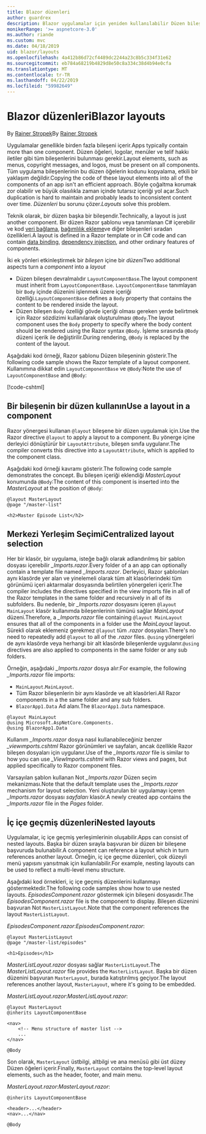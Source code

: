 ```yaml
---
title: Blazor düzenleri
author: guardrex
description: Blazor uygulamalar için yeniden kullanılabilir Düzen bileşenlerinin nasıl oluşturulacağını öğrenin.
monikerRange: '>= aspnetcore-3.0'
ms.author: riande
ms.custom: mvc
ms.date: 04/18/2019
uid: blazor/layouts
ms.openlocfilehash: 4a412b86d72cf4489dc2244a23c8b5c334f31e62
ms.sourcegitcommit: eb784a68219b4829d8e50c8a334c38d4b94e0cfa
ms.translationtype: MT
ms.contentlocale: tr-TR
ms.lasthandoff: 04/22/2019
ms.locfileid: "59982649"
---
```

# <a name="blazor-layouts"></a><span data-ttu-id="409d8-103">Blazor düzenleri</span><span class="sxs-lookup"><span data-stu-id="409d8-103">Blazor layouts</span></span>

<span data-ttu-id="409d8-104">By [Rainer Stropek](https://www.timecockpit.com)</span><span class="sxs-lookup"><span data-stu-id="409d8-104">By [Rainer Stropek](https://www.timecockpit.com)</span></span>

<span data-ttu-id="409d8-105">Uygulamalar genellikle birden fazla bileşeni içerir.</span><span class="sxs-lookup"><span data-stu-id="409d8-105">Apps typically contain more than one component.</span></span> <span data-ttu-id="409d8-106">Düzen öğeleri, logolar, menüler ve telif hakkı iletiler gibi tüm bileşenlerini bulunması gerekir.</span><span class="sxs-lookup"><span data-stu-id="409d8-106">Layout elements, such as menus, copyright messages, and logos, must be present on all components.</span></span> <span data-ttu-id="409d8-107">Tüm uygulama bileşenlerinin bu düzen öğelerin kodunu kopyalama, etkili bir yaklaşım değildir.</span><span class="sxs-lookup"><span data-stu-id="409d8-107">Copying the code of these layout elements into all of the components of an app isn't an efficient approach.</span></span> <span data-ttu-id="409d8-108">Böyle çoğaltma korumak zor olabilir ve büyük olasılıkla zaman içinde tutarsız içeriği yol açar.</span><span class="sxs-lookup"><span data-stu-id="409d8-108">Such duplication is hard to maintain and probably leads to inconsistent content over time.</span></span> <span data-ttu-id="409d8-109">*Düzenleri* bu sorunu çözer.</span><span class="sxs-lookup"><span data-stu-id="409d8-109">*Layouts* solve this problem.</span></span>

<span data-ttu-id="409d8-110">Teknik olarak, bir düzen başka bir bileşendir.</span><span class="sxs-lookup"><span data-stu-id="409d8-110">Technically, a layout is just another component.</span></span> <span data-ttu-id="409d8-111">Bir düzen Razor şablonu veya tanımlanan C# içerebilir ve kod [veri bağlama](xref:blazor/components#data-binding), [bağımlılık ekleme](xref:blazor/dependency-injection)ve diğer bileşenleri sıradan özellikleri.</span><span class="sxs-lookup"><span data-stu-id="409d8-111">A layout is defined in a Razor template or in C# code and can contain [data binding](xref:blazor/components#data-binding), [dependency injection](xref:blazor/dependency-injection), and other ordinary features of components.</span></span>

<span data-ttu-id="409d8-112">İki ek yönleri etkinleştirmek bir *bileşen* içine bir *düzeni*</span><span class="sxs-lookup"><span data-stu-id="409d8-112">Two additional aspects turn a *component* into a *layout*</span></span>

* <span data-ttu-id="409d8-113">Düzen bileşen devralmalıdır `LayoutComponentBase`.</span><span class="sxs-lookup"><span data-stu-id="409d8-113">The layout component must inherit from `LayoutComponentBase`.</span></span> <span data-ttu-id="409d8-114">`LayoutComponentBase` tanımlayan bir `Body` içinde düzenini işlenmek üzere içeriği özelliği.</span><span class="sxs-lookup"><span data-stu-id="409d8-114">`LayoutComponentBase` defines a `Body` property that contains the content to be rendered inside the layout.</span></span>
* <span data-ttu-id="409d8-115">Düzen bileşen `Body` özelliği gövde içeriği olması gereken yerde belirtmek için Razor sözdizimi kullanılarak oluşturulması `@Body`.</span><span class="sxs-lookup"><span data-stu-id="409d8-115">The layout component uses the `Body` property to specify where the body content should be rendered using the Razor syntax `@Body`.</span></span> <span data-ttu-id="409d8-116">İşleme sırasında `@Body` düzeni içerik ile değiştirilir.</span><span class="sxs-lookup"><span data-stu-id="409d8-116">During rendering, `@Body` is replaced by the content of the layout.</span></span>

<span data-ttu-id="409d8-117">Aşağıdaki kod örneği, Razor şablonu Düzen bileşeninin gösterir.</span><span class="sxs-lookup"><span data-stu-id="409d8-117">The following code sample shows the Razor template of a layout component.</span></span> <span data-ttu-id="409d8-118">Kullanımına dikkat edin `LayoutComponentBase` ve `@Body`:</span><span class="sxs-lookup"><span data-stu-id="409d8-118">Note the use of `LayoutComponentBase` and `@Body`:</span></span>

[!code-cshtml[](layouts/sample_snapshot/3.x/MasterLayout.razor)]

## <a name="use-a-layout-in-a-component"></a><span data-ttu-id="409d8-119">Bir bileşenin bir düzen kullanın</span><span class="sxs-lookup"><span data-stu-id="409d8-119">Use a layout in a component</span></span>

<span data-ttu-id="409d8-120">Razor yönergesi kullanan `@layout` bileşene bir düzen uygulamak için.</span><span class="sxs-lookup"><span data-stu-id="409d8-120">Use the Razor directive `@layout` to apply a layout to a component.</span></span> <span data-ttu-id="409d8-121">Bu yönerge içine derleyici dönüştürür bir `LayoutAttribute`, bileşen sınıfa uygulanır.</span><span class="sxs-lookup"><span data-stu-id="409d8-121">The compiler converts this directive into a `LayoutAttribute`, which is applied to the component class.</span></span>

<span data-ttu-id="409d8-122">Aşağıdaki kod örneği kavramı gösterir.</span><span class="sxs-lookup"><span data-stu-id="409d8-122">The following code sample demonstrates the concept.</span></span> <span data-ttu-id="409d8-123">Bu bileşen içeriği eklendiği *MasterLayout* konumunda `@Body`:</span><span class="sxs-lookup"><span data-stu-id="409d8-123">The content of this component is inserted into the *MasterLayout* at the position of `@Body`:</span></span>

```cshtml
@layout MasterLayout
@page "/master-list"

<h2>Master Episode List</h2>
```

## <a name="centralized-layout-selection"></a><span data-ttu-id="409d8-124">Merkezi Yerleşim Seçimi</span><span class="sxs-lookup"><span data-stu-id="409d8-124">Centralized layout selection</span></span>

<span data-ttu-id="409d8-125">Her bir klasör, bir uygulama, isteğe bağlı olarak adlandırılmış bir şablon dosyası içerebilir *_Imports.razor*.</span><span class="sxs-lookup"><span data-stu-id="409d8-125">Every folder of a an app can optionally contain a template file named *_Imports.razor*.</span></span> <span data-ttu-id="409d8-126">Derleyici, Razor şablonları aynı klasörde yer alan ve yinelemeli olarak tüm alt klasörlerindeki tüm görünümü içeri aktarmalar dosyasında belirtilen yönergeleri içerir.</span><span class="sxs-lookup"><span data-stu-id="409d8-126">The compiler includes the directives specified in the view imports file in all of the Razor templates in the same folder and recursively in all of its subfolders.</span></span> <span data-ttu-id="409d8-127">Bu nedenle, bir *_Imports.razor* dosyasını içeren `@layout MainLayout` klasör kullanımda bileşenlerinin tümünü sağlar *MainLayout* düzeni.</span><span class="sxs-lookup"><span data-stu-id="409d8-127">Therefore, a *_Imports.razor* file containing `@layout MainLayout` ensures that all of the components in a folder use the *MainLayout* layout.</span></span> <span data-ttu-id="409d8-128">Sürekli olarak eklemeniz gerekmez `@layout` tüm *.razor* dosyaları.</span><span class="sxs-lookup"><span data-stu-id="409d8-128">There's no need to repeatedly add `@layout` to all of the *.razor* files.</span></span> <span data-ttu-id="409d8-129">`@using` yönergeleri de aynı klasörde veya herhangi bir alt klasörde bileşenlerde uygulanır.</span><span class="sxs-lookup"><span data-stu-id="409d8-129">`@using` directives are also applied to components in the same folder or any sub folders.</span></span>

<span data-ttu-id="409d8-130">Örneğin, aşağıdaki *_Imports.razor* dosya alır:</span><span class="sxs-lookup"><span data-stu-id="409d8-130">For example, the following *_Imports.razor* file imports:</span></span>

* <span data-ttu-id="409d8-131">`MainLayout`.</span><span class="sxs-lookup"><span data-stu-id="409d8-131">`MainLayout`.</span></span>
* <span data-ttu-id="409d8-132">Tüm Razor bileşenlerin bir aynı klasörde ve alt klasörleri.</span><span class="sxs-lookup"><span data-stu-id="409d8-132">All Razor components in a the same folder and any sub folders.</span></span>
* <span data-ttu-id="409d8-133">`BlazorApp1.Data` Ad alanı.</span><span class="sxs-lookup"><span data-stu-id="409d8-133">The `BlazorApp1.Data` namespace.</span></span>
 
```cshtml
@layout MainLayout
@using Microsoft.AspNetCore.Components.
@using BlazorApp1.Data
```

<span data-ttu-id="409d8-134">Kullanım *_Imports.razor* dosya nasıl kullanabileceğiniz benzer *_viewımports.cshtml* Razor görünümleri ve sayfaları, ancak özellikle Razor bileşen dosyaları için uygulanır.</span><span class="sxs-lookup"><span data-stu-id="409d8-134">Use of the *_Imports.razor* file is similar to how you can use *_ViewImports.cshtml* with Razor views and pages, but applied specifically to Razor component files.</span></span>

<span data-ttu-id="409d8-135">Varsayılan şablon kullanan Not *_Imports.razor* Düzen seçim mekanizması.</span><span class="sxs-lookup"><span data-stu-id="409d8-135">Note that the default template uses the *_Imports.razor* mechanism for layout selection.</span></span> <span data-ttu-id="409d8-136">Yeni oluşturulan bir uygulamayı içeren *_Imports.razor* dosyası *sayfaları* klasör.</span><span class="sxs-lookup"><span data-stu-id="409d8-136">A newly created app contains the *_Imports.razor* file in the *Pages* folder.</span></span>

## <a name="nested-layouts"></a><span data-ttu-id="409d8-137">İç içe geçmiş düzenleri</span><span class="sxs-lookup"><span data-stu-id="409d8-137">Nested layouts</span></span>

<span data-ttu-id="409d8-138">Uygulamalar, iç içe geçmiş yerleşimlerinin oluşabilir.</span><span class="sxs-lookup"><span data-stu-id="409d8-138">Apps can consist of nested layouts.</span></span> <span data-ttu-id="409d8-139">Başka bir düzen sırayla başvuran bir düzen bir bileşene başvuruda bulunabilir.</span><span class="sxs-lookup"><span data-stu-id="409d8-139">A component can reference a layout which in turn references another layout.</span></span> <span data-ttu-id="409d8-140">Örneğin, iç içe geçme düzenleri, çok düzeyli menü yapısını yansıtmak için kullanılabilir.</span><span class="sxs-lookup"><span data-stu-id="409d8-140">For example, nesting layouts can be used to reflect a multi-level menu structure.</span></span>

<span data-ttu-id="409d8-141">Aşağıdaki kod örnekleri, iç içe geçmiş düzenlerini kullanmayı göstermektedir.</span><span class="sxs-lookup"><span data-stu-id="409d8-141">The following code samples show how to use nested layouts.</span></span> <span data-ttu-id="409d8-142">*EpisodesComponent.razor* göstermek için bileşeni dosyasıdır.</span><span class="sxs-lookup"><span data-stu-id="409d8-142">The *EpisodesComponent.razor* file is the component to display.</span></span> <span data-ttu-id="409d8-143">Bileşen düzenini başvuran Not `MasterListLayout`.</span><span class="sxs-lookup"><span data-stu-id="409d8-143">Note that the component references the layout `MasterListLayout`.</span></span>

<span data-ttu-id="409d8-144">*EpisodesComponent.razor*:</span><span class="sxs-lookup"><span data-stu-id="409d8-144">*EpisodesComponent.razor*:</span></span>

```cshtml
@layout MasterListLayout
@page "/master-list/episodes"

<h1>Episodes</h1>
```

<span data-ttu-id="409d8-145">*MasterListLayout.razor* dosyası sağlar `MasterListLayout`.</span><span class="sxs-lookup"><span data-stu-id="409d8-145">The *MasterListLayout.razor* file provides the `MasterListLayout`.</span></span> <span data-ttu-id="409d8-146">Başka bir düzen düzenini başvuran `MasterLayout`, burada katıştırılmış geçiyor.</span><span class="sxs-lookup"><span data-stu-id="409d8-146">The layout references another layout, `MasterLayout`, where it's going to be embedded.</span></span>

<span data-ttu-id="409d8-147">*MasterListLayout.razor*:</span><span class="sxs-lookup"><span data-stu-id="409d8-147">*MasterListLayout.razor*:</span></span>

```cshtml
@layout MasterLayout
@inherits LayoutComponentBase

<nav>
    <!-- Menu structure of master list -->
    ...
</nav>

@Body
```

<span data-ttu-id="409d8-148">Son olarak, `MasterLayout` üstbilgi, altbilgi ve ana menüsü gibi üst düzey Düzen öğeleri içerir.</span><span class="sxs-lookup"><span data-stu-id="409d8-148">Finally, `MasterLayout` contains the top-level layout elements, such as the header, footer, and main menu.</span></span>

<span data-ttu-id="409d8-149">*MasterLayout.razor*:</span><span class="sxs-lookup"><span data-stu-id="409d8-149">*MasterLayout.razor*:</span></span>

```cshtml
@inherits LayoutComponentBase

<header>...</header>
<nav>...</nav>

@Body
```
